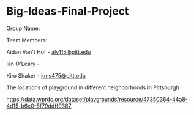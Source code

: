 # Big-Ideas-Final-Project

Group Name: 

Team Members:

Aidan Van't Hof - alv115@pitt.edu

Ian O'Leary - 

Kiro Shaker - kms475@pitt.edu

The locations of playground in different neighborhoods in Pittsburgh

https://data.wprdc.org/dataset/playgrounds/resource/47350364-44a8-4d15-b6e0-5f79ddff9367 
